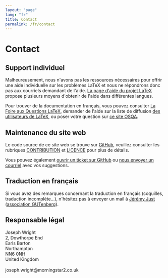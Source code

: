 ```yaml
---
layout: "page"
lang: "fr"
title: Contact
permalink: /fr/contact
---
```


# Contact

## Support individuel

Malheureusement, nous n'avons pas les ressources nécessaires pour offrir une
aide individuelle sur les problèmes LaTeX et nous ne répondrons donc pas aux
courriels demandant de l'aide.
[La page d'aide du projet LaTeX](https://www.latex-project.org/help/)
propose plusieurs moyens d'obtenir de l'aide dans différentes langues.

Pour trouver de la documentation en français, vous pouvez consulter
[La Foire aux Questions LaTeX](https://faq.gutenberg.eu.org/),
demander de l'aide sur la liste de diffusion
[des utilisateurs de LaTeX](https://www.gutenberg.eu.org/listes),
ou poser votre question sur [ce site OSQA](https://www.texnique.fr/).


## Maintenance du site web

Le code source de ce site web se trouve sur [GitHub](https://github.com/learnlatex/learnlatex.github.io/), veuillez consulter les rubriques [CONTRIBUTION](../CONTRIBUTING) et [LICENCE](../LICENSE) pour plus de détails.

Vous pouvez également [ouvrir un ticket sur GitHub](https://github.com/learnlatex/learnlatex.github.io/issues) ou [nous envoyer un courriel](mailto:texfaq@texfaq.org) avec vos suggestions.


## Traduction en français

Si vous avez des remarques concernant la traduction en français
(coquilles, traduction incomplète&hellip;), n'hésitez pas à envoyer
un mail à [Jérémy Just](mailto:jeremy@jejust.fr) 
([association GUTenberg](https://www.gutenberg.eu.org/)).


## Responsable légal

<p>Joseph Wright<br>
2, Dowthorpe End<br>
Earls Barton<br>
Northampton<br>
NN6 0NH<br>
United Kingdom<br>
<br>joseph.wright@morningstar2.co.uk</p>
